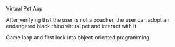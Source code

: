 Virtual Pet App

After verifying that the user is not a poacher, the user can adopt an endangered black rhino virtual pet and interact with it.

Game loop and first look into object-oriented programming.
